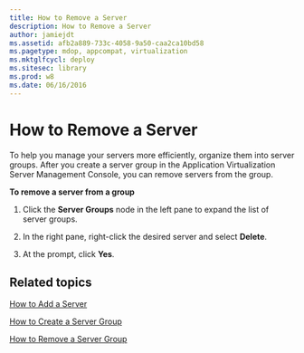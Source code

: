 ```yaml
---
title: How to Remove a Server
description: How to Remove a Server
author: jamiejdt
ms.assetid: afb2a889-733c-4058-9a50-caa2ca10bd58
ms.pagetype: mdop, appcompat, virtualization
ms.mktglfcycl: deploy
ms.sitesec: library
ms.prod: w8
ms.date: 06/16/2016
---
```



# How to Remove a Server


To help you manage your servers more efficiently, organize them into server groups. After you create a server group in the Application Virtualization Server Management Console, you can remove servers from the group.

**To remove a server from a group**

1.  Click the **Server Groups** node in the left pane to expand the list of server groups.

2.  In the right pane, right-click the desired server and select **Delete**.

3.  At the prompt, click **Yes**.

## Related topics


[How to Add a Server](how-to-add-a-server.md)

[How to Create a Server Group](how-to-create-a-server-group.md)

[How to Remove a Server Group](how-to-remove-a-server-group.md)

 

 





